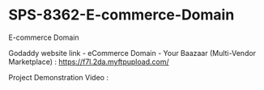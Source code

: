 # SPS-8362-E-commerce-Domain
E-commerce Domain

Godaddy website link - eCommerce Domain - Your Baazaar (Multi-Vendor Marketplace) : https://f7l.2da.myftpupload.com/

Project Demonstration Video :

